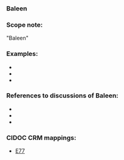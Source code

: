 
### Baleen 

###  Scope note: 
"Baleen" 

### Examples: 

* 
* 
* 

### References to discussions of Baleen:

* 

* 

* 

### CIDOC CRM mappings: 

* [E77](http://www.cidoc-crm.org/Entity/e77-persistent-item/version-6.2.2)